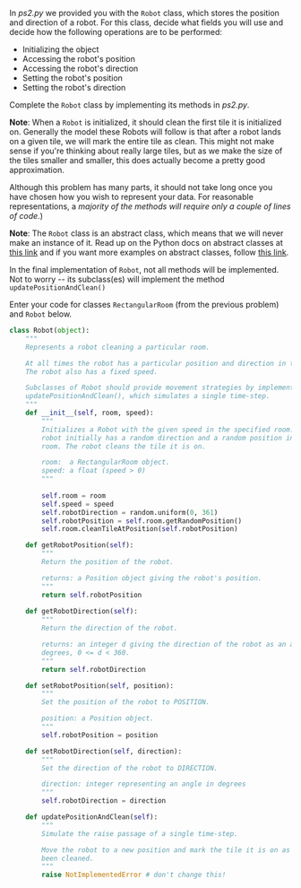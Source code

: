 

In *ps2.py* we provided you with the ```Robot``` class, which stores the position and direction of a robot. For this class, decide what fields you will use and decide how the following operations are to be performed:

* Initializing the object
* Accessing the robot's position
* Accessing the robot's direction
* Setting the robot's position
* Setting the robot's direction

Complete the ```Robot``` class by implementing its methods in *ps2.py*.

**Note**: When a ```Robot``` is initialized, it should clean the first tile it is initialized on. Generally the model these Robots will follow is that after a robot lands on a given tile, we will mark the entire tile as clean. This might not make sense if you're thinking about really large tiles, but as we make the size of the tiles smaller and smaller, this does actually become a pretty good approximation.

Although this problem has many parts, it should not take long once you have chosen how you wish to represent your data. For reasonable representations, a *majority of the methods will require only a couple of lines of code*.)

**Note**: The ```Robot``` class is an abstract class, which means that we will never make an instance of it. Read up on the Python docs on abstract classes at [this link](http://docs.python.org/3/library/abc.html) and if you want more examples on abstract classes, follow [this link](http://julien.danjou.info/blog/2013/guide-python-static-class-abstract-methods).

In the final implementation of ```Robot```, not all methods will be implemented. Not to worry -- its subclass(es) will implement the method ```updatePositionAndClean()```

Enter your code for classes ```RectangularRoom``` (from the previous problem) and ```Robot``` below.

```py
class Robot(object):
    """
    Represents a robot cleaning a particular room.

    At all times the robot has a particular position and direction in the room.
    The robot also has a fixed speed.

    Subclasses of Robot should provide movement strategies by implementing
    updatePositionAndClean(), which simulates a single time-step.
    """
    def __init__(self, room, speed):
        """
        Initializes a Robot with the given speed in the specified room. The
        robot initially has a random direction and a random position in the
        room. The robot cleans the tile it is on.

        room:  a RectangularRoom object.
        speed: a float (speed > 0)
        """
        
        self.room = room
        self.speed = speed
        self.robotDirection = random.uniform(0, 361)
        self.robotPosition = self.room.getRandomPosition()
        self.room.cleanTileAtPosition(self.robotPosition)

    def getRobotPosition(self):
        """
        Return the position of the robot.

        returns: a Position object giving the robot's position.
        """
        return self.robotPosition
    
    def getRobotDirection(self):
        """
        Return the direction of the robot.

        returns: an integer d giving the direction of the robot as an angle in
        degrees, 0 <= d < 360.
        """
        return self.robotDirection

    def setRobotPosition(self, position):
        """
        Set the position of the robot to POSITION.

        position: a Position object.
        """
        self.robotPosition = position

    def setRobotDirection(self, direction):
        """
        Set the direction of the robot to DIRECTION.

        direction: integer representing an angle in degrees
        """
        self.robotDirection = direction

    def updatePositionAndClean(self):
        """
        Simulate the raise passage of a single time-step.

        Move the robot to a new position and mark the tile it is on as having
        been cleaned.
        """
        raise NotImplementedError # don't change this!
```

